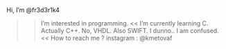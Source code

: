Hi, I’m @fr3d3r1k4
>> I’m interested in programming.
<< I’m currently learning C. Actually C++. No, VHDL. Also SWIFT. I dunno.. I am confused.
<< How to reach me ? instagram : @kmetovaf

<!---
fr3d3r1k4/fr3d3r1k4 is a ✨ special ✨ repository because its `README.md` (this file) appears on your GitHub profile.
You can click the Preview link to take a look at your changes.
--->

